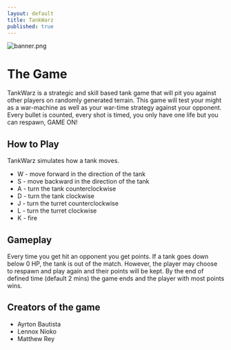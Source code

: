 ```yaml
---
layout: default
title: TankWarz
published: true
---
```


![banner.png][banner]

# The Game

TankWarz is a strategic and skill based tank
game that will pit you against other players on
randomly generated terrain. This game will test your
might as a war-machine as well as your war-time
strategy against your opponent. Every bullet is
counted, every shot is timed, you only have one life but you can respawn,
GAME ON!

## How to Play

TankWarz simulates how a tank moves.

- W - move forward in the direction of the tank
- S - move backward in the direction of the tank
- A - turn the tank counterclockwise
- D - turn the tank clockwise
- J - turn the turret counterclockwise
- L - turn the turret clockwise
- K - fire

## Gameplay

Every time you get hit an opponent you get points. If a tank goes down below 0 HP, the tank is out of the match. However, the player may choose to respawn and play again and their points will be kept. By the end of defined time (default 2 mins) the game ends and the player with most points wins.

## Creators of the game

- Ayrton Bautista
- Lennox Nioko
- Matthew Rey

[banner]:{{site.baseurl}}/images/banner.png